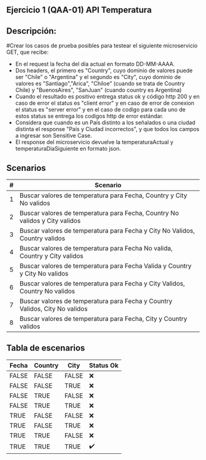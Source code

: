 ## Ejercicio 1 (QAA-01) API Temperatura

## Descripción:

#Crear los casos de prueba posibles para testear el siguiente microservicio GET, que recibe:

- En el request la fecha del día actual en formato DD-MM-AAAA.
- Dos headers, el primero es "Country", cuyo dominio de valores puede ser "Chile" o "Argentina" y el segundo es "City", cuyo dominio de valores es "Santiago","Arica", "Chiloe" (cuando se trata de Country Chile) y "BuenosAires", "SanJuan" (cuando country es Argentina)
- Cuando el resultado es positivo entrega status ok y código http 200 y en caso de error el status es "client error" y en caso de error de conexion el status es "server error" y en el caso de codigo para cada uno de estos status se entrega los codigos http de error estándar.
- Considera que cuando es un País distinto a los señalados o una ciudad distinta el response "País y Ciudad incorrectos", y que todos los campos a ingresar son Sensitive Case.
- El response del microservicio devuelve la temperaturaActual y temperaturaDiaSiguiente en formato json.

## Scenarios

| # | Scenario |
| --- | --- |
| 1 | Buscar valores de temperatura para Fecha, Country y City No validos |
| 2 | Buscar valores de temperatura para Fecha, Country No validos y City validos |
| 3 | Buscar valores de temperatura para Fecha y City No Validos, Country validos |
| 4 | Buscar valores de temperatura para Fecha No valida, Country y City validos |
| 5 | Buscar valores de temperatura para Fecha Valida y Country y City No validos |
| 6 | Buscar valores de temperatura para Fecha y City Validos, Country No validos |
| 7 | Buscar valores de temperatura para Fecha y Country Validos, City No validos |
| 8 | Buscar valores de temperatura para Fecha, City y Country validos |

## Tabla de escenarios

| Fecha | Country | City | Status Ok |
| --- | --- | --- | --- |
| FALSE | FALSE | FALSE | :x: |
| FALSE | FALSE | TRUE | :x: |
| FALSE | TRUE | FALSE | :x: |
| FALSE | TRUE | TRUE | :x: |
| TRUE | FALSE | FALSE | :x: |
| TRUE | FALSE | TRUE | :x: |
| TRUE | TRUE | FALSE | :x: |
| TRUE | TRUE | TRUE | :heavy_check_mark: |



